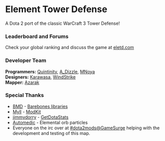 Element Tower Defense
============

A Dota 2 port of the classic WarCraft 3 Tower Defense!

### Leaderboard and Forums
Check your global ranking and discuss the game at [eletd.com](https://www.eletd.com/)

### Developer Team
**Programmers:** [Quintinity], [A_Dizzle], [MNoya]<br>
**Designers:** [Karawasa], [WindStrike]<br>
**Mapper:** [Azarak]<br>

### Special Thanks
* [BMD] - [Barebones libraries](https://github.com/bmddota/barebones)
* [Myll] - [ModKit](https://github.com/stephenfournier/Dota-2-ModKit/)
* [jimmydorry] - [GetDotaStats](http://getdotastats.com/)
* [Automedic] - Elemental orb particles
* Everyone on the irc over at [#dota2mods@GameSurge](https://kiwiirc.com/client/irc.gamesurge.net/?#dota2mods) helping with the development and testing of this map.

[EleTD]:http://www.eletd.com/
[Quintinity]:http://steamcommunity.com/id/quintinity/
[Azarak]:http://steamcommunity.com/profiles/76561198019839522/
[Karawasa]:http://steamcommunity.com/id/karawasa/
[BMD]:http://steamcommunity.com/profiles/76561198029169398/
[A_Dizzle]:http://steamcommunity.com/id/a_dizzle/
[MNoya]:http://steamcommunity.com/id/mnoya/
[WindStrike]:http://steamcommunity.com/profiles/76561197995227322
[Myll]:http://steamcommunity.com/id/Myll
[jimmydorry]:http://steamcommunity.com/id/jimmydorry
[Automedic]:http://steamcommunity.com/id/Automedic
